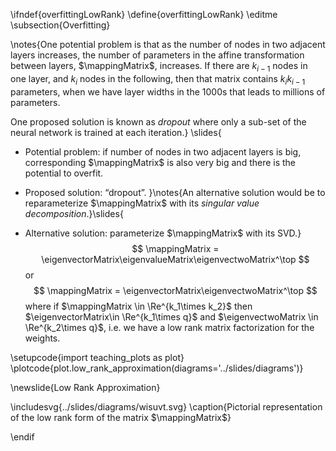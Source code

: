 \ifndef{overfittingLowRank}
\define{overfittingLowRank}
\editme
\subsection{Overfitting}

\notes{One potential problem is that as the number of nodes in two adjacent layers increases, the number of parameters in the affine transformation between layers, $\mappingMatrix$, increases. If there are $k_{i-1}$ nodes in one layer, and $k_i$ nodes in the following, then that matrix contains $k_i k_{i-1}$ parameters, when we have layer widths in the 1000s that leads to millions of parameters.

One proposed solution is known as *dropout* where only a sub-set of the neural network is trained at each iteration.}
\slides{
* Potential problem: if number of nodes in two adjacent layers is big, corresponding $\mappingMatrix$ is also very big and there is the potential to overfit.

* Proposed solution: “dropout”.
}\notes{An alternative solution would be to reparameterize $\mappingMatrix$ with its *singular value decomposition*.}\slides{
* Alternative solution: parameterize $\mappingMatrix$ with its SVD.}
  $$
  \mappingMatrix = \eigenvectorMatrix\eigenvalueMatrix\eigenvectwoMatrix^\top
  $$
  or 
  $$
  \mappingMatrix = \eigenvectorMatrix\eigenvectwoMatrix^\top
  $$
  where if $\mappingMatrix \in \Re^{k_1\times k_2}$ then $\eigenvectorMatrix\in \Re^{k_1\times q}$ and $\eigenvectwoMatrix \in \Re^{k_2\times q}$, i.e. we have a low rank matrix factorization for the weights.

\setupcode{import teaching_plots as plot}
\plotcode{plot.low_rank_approximation(diagrams='../slides/diagrams')}

\newslide{Low Rank Approximation}

\includesvg{../slides/diagrams/wisuvt.svg}
\caption{Pictorial representation of the low rank form of the matrix $\mappingMatrix$}

\endif
